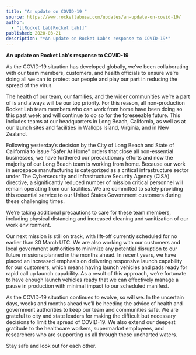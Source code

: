 ```yaml
---
title: "An update on COVID-19 "
source: https://www.rocketlabusa.com/updates/an-update-on-covid-19/
author:
  - "[[Rocket Lab|Rocket Lab]]"
published: 2020-03-21
description: "*An update on Rocket Lab's response to COVID-19*"
---
```

**An update on Rocket Lab's response to COVID-19**

As the COVID-19 situation has developed globally, we’ve been collaborating with our team members, customers, and health officials to ensure we’re doing all we can to protect our people and play our part in reducing the spread of the virus.

The health of our team, our families, and the wider communities we’re a part of is and always will be our top priority. For this reason, all non-production Rocket Lab team members who can work from home have been doing so this past week and will continue to do so for the foreseeable future. This includes teams at our headquarters in Long Beach, California, as well as at our launch sites and facilities in Wallops Island, Virginia, and in New Zealand.

Following yesterday’s decision by the City of Long Beach and State of California to issue “Safer At Home” orders that close all non-essential businesses, we have furthered our precautionary efforts and now the majority of our Long Beach team is working from home. Because our work in aerospace manufacturing is categorized as a critical infrastructure sector under The Cybersecurity and Infrastructure Security Agency (CISA) directive, a significantly reduced number of mission critical personnel will remain operating from our facilities. We are committed to safely providing this essential service to our United States Government customers during these challenging times.

We’re taking additional precautions to care for these team members, including physical distancing and increased cleaning and sanitization of our work environment.

Our next mission is still on track, with lift-off currently scheduled for no earlier than 30 March UTC. We are also working with our customers and local government authorities to minimize any potential disruption to our future missions planned in the months ahead. In recent years, we have placed an increased emphasis on delivering responsive launch capability for our customers, which means having launch vehicles and pads ready for rapid call up launch capability. As a result of this approach, we’re fortunate to have enough launch vehicles ready that we can effectively manage a pause in production with minimal impact to our scheduled manifest.   

As the COVID-19 situation continues to evolve, so will we. In the uncertain days, weeks and months ahead we’ll be heeding the advice of health and government authorities to keep our team and communities safe. We are grateful to city and state leaders for making the difficult but necessary decisions to limit the spread of COVID-19. We also extend our deepest gratitude to the healthcare workers, supermarket employees, and researchers who are supporting us all through these uncharted waters.

Stay safe and look out for each other.